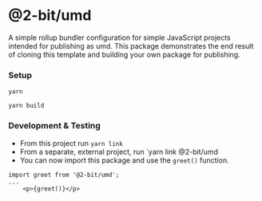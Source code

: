 # @2-bit/umd
A simple rollup bundler configuration for simple JavaScript projects intended for publishing as umd. This package demonstrates the end result of cloning this template and building your own package for publishing.

### Setup
`yarn`

`yarn build`

### Development & Testing
* From this project run `yarn link`
* From a separate, external project, run `yarn link @2-bit/umd
* You can now import this package and use the `greet()` function.

```tsx
import greet from '@2-bit/umd';
...
    <p>{greet()}</p>
```